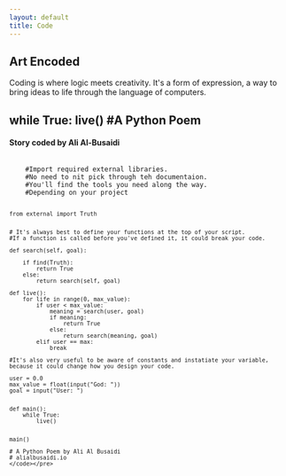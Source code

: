 ```yaml
---
layout: default
title: Code
---
```


<section id="code-intro">
    <h2>Art Encoded</h2>
    <p>Coding is where logic meets creativity. It's a form of expression, a way to bring ideas to life through the language of computers.</p>
</section>

<section id="python-poem">
    <h2>while True: live() #A Python Poem</h2>
    <h4>Story coded by Ali Al-Busaidi</h4>
    <pre><code>
    #Import required external libraries.
    #No need to nit pick through teh documentaion.
    #You'll find the tools you need along the way.
    #Depending on your project

    from external import Truth


    # It's always best to define your functions at the top of your script.
    #If a function is called before you've defined it, it could break your code.

    def search(self, goal):

        if find(Truth):
            return True
        else:
            return search(self, goal)

    def live():
        for life in range(0, max_value):
            if user < max_value:
                meaning = search(user, goal)
                if meaning:
                    return True
                else:
                    return search(meaning, goal)
            elif user == max:
                break

    #It's also very useful to be aware of constants and instatiate your variable, because it could change how you design your code.

    user = 0.0
    max_value = float(input("God: "))
    goal = input("User: ")


    def main():
        while True:
            live()


    main()

    # A Python Poem by Ali Al Busaidi
    # alialbusaidi.io
    </code></pre>
</section>
